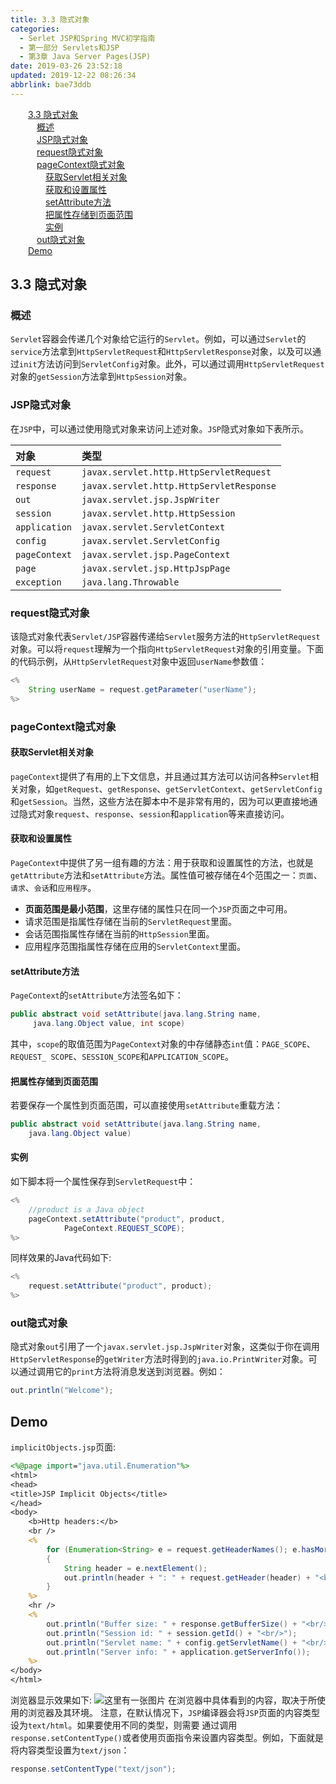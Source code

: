 ```yaml
---
title: 3.3 隐式对象
categories: 
  - Serlet JSP和Spring MVC初学指南
  - 第一部分 Servlets和JSP
  - 第3章 Java Server Pages(JSP)
date: 2019-03-26 23:52:18
updated: 2019-12-22 08:26:34
abbrlink: bae73ddb
---
```

<div id='my_toc'><a href="/JavaReadingNotes/bae73ddb/#3-3-隐式对象" class="header_2">3.3 隐式对象</a><br><a href="/JavaReadingNotes/bae73ddb/#概述" class="header_3">概述</a><br><a href="/JavaReadingNotes/bae73ddb/#JSP隐式对象" class="header_3">JSP隐式对象</a><br><a href="/JavaReadingNotes/bae73ddb/#request隐式对象" class="header_3">request隐式对象</a><br><a href="/JavaReadingNotes/bae73ddb/#pageContext隐式对象" class="header_3">pageContext隐式对象</a><br><a href="/JavaReadingNotes/bae73ddb/#获取Servlet相关对象" class="header_4">获取Servlet相关对象</a><br><a href="/JavaReadingNotes/bae73ddb/#获取和设置属性" class="header_4">获取和设置属性</a><br><a href="/JavaReadingNotes/bae73ddb/#setAttribute方法" class="header_4">setAttribute方法</a><br><a href="/JavaReadingNotes/bae73ddb/#把属性存储到页面范围" class="header_4">把属性存储到页面范围</a><br><a href="/JavaReadingNotes/bae73ddb/#实例" class="header_4">实例</a><br><a href="/JavaReadingNotes/bae73ddb/#out隐式对象" class="header_3">out隐式对象</a><br><a href="/JavaReadingNotes/bae73ddb/#Demo" class="header_2">Demo</a><br></div>
<style>.header_1{margin-left: 1em;}.header_2{margin-left: 2em;}.header_3{margin-left: 3em;}.header_4{margin-left: 4em;}.header_5{margin-left: 5em;}.header_6{margin-left: 6em;}</style>
<!--more-->
<script>if (navigator.platform.search('arm')==-1){document.getElementById('my_toc').style.display = 'none';}var e,p = document.getElementsByTagName('p');while (p.length>0) {e = p[0];e.parentElement.removeChild(e);}</script>

<!--end-->
## 3.3 隐式对象 ##
### 概述 ###
`Servlet`容器会传递几个对象给它运行的`Servlet`。例如，可以通过`Servlet`的`service`方法拿到`HttpServletRequest`和`HttpServletResponse`对象，以及可以通过`init`方法访问到`ServletConfig`对象。此外，可以通过调用`HttpServletRequest`对象的`getSession`方法拿到`HttpSession`对象。
### JSP隐式对象 ###
在`JSP`中，可以通过使用隐式对象来访问上述对象。`JSP`隐式对象如下表所示。

|对象|类型|
|:------|:-----------|
|`request`|`javax.servlet.http.HttpServletRequest`|
|`response`|`javax.servlet.http.HttpServletResponse`|
|`out`|`javax.servlet.jsp.JspWriter`|
|`session`|`javax.servlet.http.HttpSession`|
|`application`|`javax.servlet.ServletContext`|
|`config`|`javax.servlet.ServletConfig`|
|`pageContext`|`javax.servlet.jsp.PageContext`|
|`page`|`javax.servlet.jsp.HttpJspPage`|
|`exception`|`java.lang.Throwable`|
### request隐式对象 ###
该隐式对象代表`Servlet/JSP`容器传递给`Servlet`服务方法的`HttpServletRequest`对象。可以将`request`理解为一个指向`HttpServletRequest`对象的引用变量。下面的代码示例，从`HttpServletRequest`对象中返回`userName`参数值：
```java
<%
    String userName = request.getParameter("userName");
%>
```
### pageContext隐式对象 ###
#### 获取Servlet相关对象 ####
`pageContext`提供了有用的上下文信息，并且通过其方法可以访问各种`Servlet`相关对象，如`getRequest`、`getResponse`、`getServletContext`、`getServletConfig`和`getSession`。当然，这些方法在脚本中不是非常有用的，因为可以更直接地通过隐式对象`request`、`response`、`session`和`application`等来直接访问。
#### 获取和设置属性 ####
`PageContext`中提供了另一组有趣的方法：用于获取和设置属性的方法，也就是`getAttribute`方法和`setAttribute`方法。属性值可被存储在4个范围之一：`页面`、`请求`、`会话`和`应用程序`。
- **页面范围是最小范围**，这里存储的属性只在同一个`JSP`页面之中可用。
- 请求范围是指属性存储在当前的`ServletRequest`里面。
- 会话范围指属性存储在当前的`HttpSession`里面。
- 应用程序范围指属性存储在应用的`ServletContext`里面。

#### setAttribute方法 ####
`PageContext`的`setAttribute`方法签名如下：
```java
public abstract void setAttribute(java.lang.String name,
     java.lang.Object value, int scope)
```
其中，`scope`的取值范围为`PageContext`对象的中存储静态`int`值：`PAGE_SCOPE`、`REQUEST_ SCOPE`、`SESSION_SCOPE`和`APPLICATION_SCOPE`。
#### 把属性存储到页面范围 ####
若要保存一个属性到页面范围，可以直接使用`setAttribute`重载方法：
```java
public abstract void setAttribute(java.lang.String name, 
    java.lang.Object value)
```
#### 实例 ####
如下脚本将一个属性保存到`ServletRequest`中：
```java
<%
    //product is a Java object
    pageContext.setAttribute("product", product, 
            PageContext.REQUEST_SCOPE);
%>
```
同样效果的Java代码如下:
```java
<%
    request.setAttribute("product", product);
%>
```
### out隐式对象 ###
隐式对象`out`引用了一个`javax.servlet.jsp.JspWriter`对象，这类似于你在调用`HttpServletResponse`的`getWriter`方法时得到的`java.io.PrintWriter`对象。可以通过调用它的`print`方法将消息发送到浏览器。例如：
```java
out.println("Welcome");
```
## Demo ##
`implicitObjects.jsp`页面:
```jsp
<%@page import="java.util.Enumeration"%>
<html>
<head>
<title>JSP Implicit Objects</title>
</head>
<body>
    <b>Http headers:</b>
    <br />
    <%
        for (Enumeration<String> e = request.getHeaderNames(); e.hasMoreElements();) 
        {
            String header = e.nextElement();
            out.println(header + ": " + request.getHeader(header) + "<br/>");
        }
    %>
    <hr />
    <%
        out.println("Buffer size: " + response.getBufferSize() + "<br/>");
        out.println("Session id: " + session.getId() + "<br/>");
        out.println("Servlet name: " + config.getServletName() + "<br/>");
        out.println("Server info: " + application.getServerInfo());
    %>
</body>
</html>
```
浏览器显示效果如下:
![这里有一张图片](https://image-1257720033.cos.ap-shanghai.myqcloud.com/blog/readbooknote/ServlerJSPAndSpring%20MVCChuXueZhiNan/Chapter3/3.png)
在浏览器中具体看到的内容，取决于所使用的浏览器及其环境。
注意，在默认情况下，`JSP`编译器会将`JSP`页面的内容类型设为`text/html`。如果要使用不同的类型，则需要
通过调用`response.setContentType()`或者使用页面指令来设置内容类型。例如，下面就是将内容类型设置为`text/json`：
```java
response.setContentType("text/json");
```
